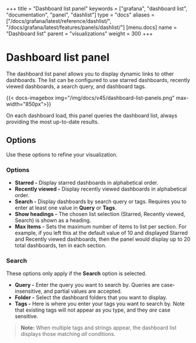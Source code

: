 +++
title = "Dashboard list panel"
keywords = ["grafana", "dashboard list", "documentation", "panel", "dashlist"]
type = "docs"
aliases = ["/docs/grafana/latest/reference/dashlist/", "/docs/grafana/latest/features/panels/dashlist/"]
[menu.docs]
name = "Dashboard list"
parent = "visualizations"
weight = 300
+++

# Dashboard list panel

The dashboard list panel allows you to display dynamic links to other dashboards. The list can be configured to use starred dashboards, recently viewed dashboards, a search query, and dashboard tags.

{{< docs-imagebox img="/img/docs/v45/dashboard-list-panels.png" max-width="850px">}}

On each dashboard load, this panel queries the dashboard list, always providing the most up-to-date results.

## Options

Use these options to refine your visualization.

### Options

- **Starred -** Display starred dashboards in alphabetical order.
- **Recently viewed -** Display recently viewed dashboards in alphabetical order.
- **Search -** Display dashboards by search query or tags. Requires you to enter at least one value in **Query** or **Tags**.
- **Show headings -** The chosen list selection (Starred, Recently viewed, Search) is shown as a heading.
- **Max items -** Sets the maximum number of items to list per section. For example, if you left this at the default value of 10 and displayed Starred and Recently viewed dashboards, then the panel would display up to 20 total dashboards, ten in each section.

### Search

These options only apply if the **Search** option is selected.

- **Query -** Enter the query you want to search by. Queries are case-insensitive, and partial values are accepted.
- **Folder -** Select the dashboard folders that you want to display.
- **Tags -** Here is where you enter your tags you want to search by. Note that existing tags will not appear as you type, and they *are* case sensitive.

> **Note:** When multiple tags and strings appear, the dashboard list displays those matching _all_ conditions.

